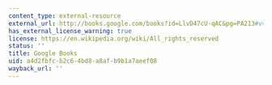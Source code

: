 ```yaml
---
content_type: external-resource
external_url: http://books.google.com/books?id=LlvD47cU-qAC&pg=PA213#v=onepage
has_external_license_warning: true
license: https://en.wikipedia.org/wiki/All_rights_reserved
status: ''
title: Google Books
uid: a4d2fbfc-b2c6-4bd8-a8af-b9b1a7aeef08
wayback_url: ''
---
```

